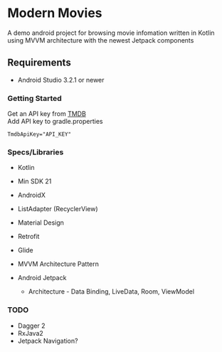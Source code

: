 # Modern Movies
A demo android project for browsing movie infomation written in Kotlin using MVVM architecture with the newest Jetpack components

## Requirements

- Android Studio 3.2.1 or newer

### Getting Started
Get an API key from [TMDB](https://developers.themoviedb.org/3/getting-started/introduction)\
Add API key to gradle.properties
```
TmdbApiKey="API_KEY"
```

### Specs/Libraries

- Kotlin
- Min SDK 21
- AndroidX
- ListAdapter (RecyclerView)
- Material Design
- Retrofit
- Glide
- MVVM Architecture Pattern
- Android Jetpack
    
    - Architecture - Data Binding, LiveData, Room, ViewModel

### TODO
- Dagger 2
- RxJava2
- Jetpack Navigation?